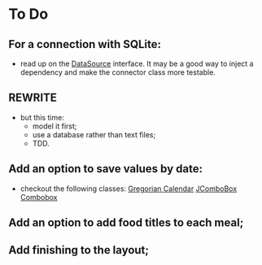 To Do
=====

## For a connection with SQLite:
- read up on the
  [DataSource](https://docs.oracle.com/javase/8/docs/api/javax/sql/DataSource.html)
  interface. It may be a good way to inject a dependency and make the connector
  class more testable.


## REWRITE
- but this time:
  - model it first;
  - use a database rather than text files;
  - TDD.

## Add an option to save values by date:
- checkout the following classes:
  [Gregorian Calendar](https://docs.oracle.com/javase/7/docs/api/java/util/GregorianCalendar.html)
  [JComboBox](https://docs.oracle.com/javase/8/docs/api/javax/swing/JComboBox.html)
  [Combobox](https://docs.oracle.com/javase/tutorial/uiswing/components/combobox.html)

## Add an option to add food titles to each meal;

## Add finishing to the layout;

